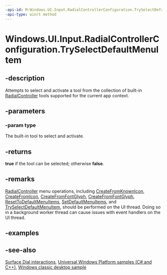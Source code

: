```yaml
---
-api-id: M:Windows.UI.Input.RadialControllerConfiguration.TrySelectDefaultMenuItem(Windows.UI.Input.RadialControllerSystemMenuItemKind)
-api-type: winrt method
---
```


<!-- Method syntax
public bool TrySelectDefaultMenuItem(Windows.UI.Input.RadialControllerSystemMenuItemKind type)
-->

# Windows.UI.Input.RadialControllerConfiguration.TrySelectDefaultMenuItem

## -description
Attempts to select and activate a tool from the collection of built-in [RadialController](radialcontroller.md) tools supported for the current app context.

## -parameters
### -param type
The built-in tool to select and activate.

## -returns
**true** if the tool can be selected; otherwise **false**.

## -remarks
[RadialController](radialcontroller.md) menu operations, including [CreateFromKnownIcon](radialcontrollermenuitem_createfromknownicon_1665769620.md), [CreateFromIcon](radialcontrollermenuitem_createfromicon_2066467533.md), [CreateFromFontGlyph](radialcontrollermenuitem_createfromfontglyph_679326837.md), [CreateFromFontGlyph](radialcontrollermenuitem_createfromfontglyph_63723173.md), [ResetToDefaultMenuItems](radialcontrollerconfiguration_resettodefaultmenuitems_461236227.md), [SetDefaultMenuItems](radialcontrollerconfiguration_setdefaultmenuitems_1318008085.md), and [TrySelectDefaultMenuItem](radialcontrollerconfiguration_tryselectdefaultmenuitem_1342621095.md), should be performed on the UI thread. Doing so in a background worker thread can cause issues with event handlers on the UI thread.

## -examples

## -see-also
[Surface Dial interactions](https://msdn.microsoft.com/windows/uwp/input-and-devices/windows-wheel-interactions), [Universal Windows Platform samples (C# and C++)](https://go.microsoft.com/fwlink/?linkid=832713), [Windows classic desktop sample](https://aka.ms/radialcontrollerclassicsample)